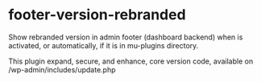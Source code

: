 # footer-version-rebranded
Show rebranded version in admin footer (dashboard backend) when is activated, or automatically, if it is in mu-plugins directory.

This plugin expand, secure, and enhance, core version code, available on /wp-admin/includes/update.php
